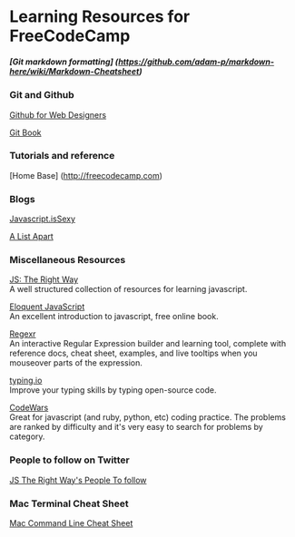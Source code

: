 # Learning Resources for FreeCodeCamp

##### [Git markdown formatting] (https://github.com/adam-p/markdown-here/wiki/Markdown-Cheatsheet)

### Git and Github 

[Github for Web Designers](http://www.lynda.com/GitHub-tutorials/GitHub-Web-Designers/162276-2.html)  

[Git Book](http://git-scm.com/book/en/v2)  

### Tutorials and reference

[Home Base] (http://freecodecamp.com)

### Blogs
[Javascript.isSexy](http://www.javascriptissexy.com)  

[A List Apart](http://www.alistapart.com)  

### Miscellaneous Resources
[JS: The Right Way](http://www.jstherightway.org)  
A well structured collection of resources for learning javascript.  
  
[Eloquent JavaScript](http://eloquentjavascript.net)  
An excellent introduction to javascript, free online book.  
  
[Regexr](http://www.regexr.com)  
An interactive Regular Expression builder and learning tool, complete with reference docs, cheat sheet, examples, and live tooltips when you mouseover parts of the expression.  
  
[typing.io](http://typing.io)  
Improve your typing skills by typing open-source code. 
  
[CodeWars](http://www.codewars.com)  
Great for javascript (and ruby, python, etc) coding practice. The problems are ranked by difficulty and it's very easy to search for problems by category.   


### People to follow on Twitter
[JS The Right Way's People To follow](http://www.jstherightway.org/#whotofollow)

### Mac Terminal Cheat Sheet
[Mac Command Line Cheat Sheet](https://github.com/0nn0/terminal-mac-cheatsheet)



